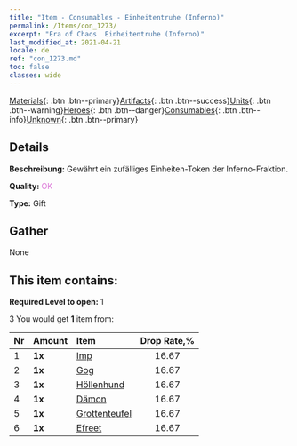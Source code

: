 ```yaml
---
title: "Item - Consumables - Einheitentruhe (Inferno)"
permalink: /Items/con_1273/
excerpt: "Era of Chaos  Einheitentruhe (Inferno)"
last_modified_at: 2021-04-21
locale: de
ref: "con_1273.md"
toc: false
classes: wide
---
```

 [Materials](/de/Items/){: .btn .btn--primary}[Artifacts](/de/Items/Artifacts/){: .btn .btn--success}[Units](/de/Items/Units/){: .btn .btn--warning}[Heroes](/de/Items/Heroes/){: .btn .btn--danger}[Consumables](/de/Items/Consumables/){: .btn .btn--info}[Unknown](/de/Items/Unknown/){: .btn .btn--primary}

## Details
 **Beschreibung:** Gewährt ein zufälliges Einheiten-Token der Inferno-Fraktion.

 **Quality:** <span style="color: #DA70D6">OK</span>

 **Type:** Gift

## Gather

  None

## This item contains:

 **Required Level to open:** 1

 3 You would get **1** item  from:

  | Nr | Amount |     Item    | Drop Rate,% |
  |:---|:-------|:------------|:---------:|
  | 1 |  **1x** | [Imp](/de/Items/unt_226/) | 16.67 | 
  | 2 |  **1x** | [Gog](/de/Items/unt_227/) | 16.67 | 
  | 3 |  **1x** | [Höllenhund](/de/Items/unt_228/) | 16.67 | 
  | 4 |  **1x** | [Dämon](/de/Items/unt_229/) | 16.67 | 
  | 5 |  **1x** | [Grottenteufel](/de/Items/unt_230/) | 16.67 | 
  | 6 |  **1x** | [Efreet](/de/Items/unt_231/) | 16.67 | 
